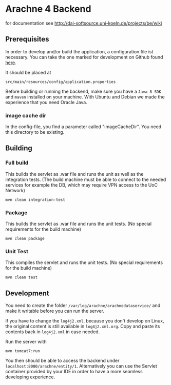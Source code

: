 # Arachne 4 Backend

for documentation see http://dai-softsource.uni-koeln.de/projects/be/wiki 

## Prerequisites

In order to develop and/or build the application, a configuration file ist necessary. 
You can take the one marked for development on Github found [here](https://github.com/dainst/arachne-configs/tree/master/arachne4).

It should be placed at

```
src/main/resources/config/application.properties
``` 

Before building or running the backend, 
make sure you have a `Java 8 SDK` and `maven` installed on your machine. With Ubuntu and Debian we made the experience that you need Oracle Java.

### image cache dir
In the config-file, you find a parameter called "imageCacheDir". You need this directory to be existing.

## Building

### Full build
This builds the servlet as .war file and runs the unit as well as the integration tests. (The build machine must be able to connect to the needed services for example the DB, which may require VPN access to the UoC Network)

```
mvn clean integration-test
```

### Package
This builds the servlet as .war file and runs the unit tests. (No special requirements for the build machine)


```
mvn clean package
``` 


### Unit Test
This compiles the servlet and runs the unit tests. (No special requirements for the build machine)

```
mvn clean test
```

## Development

You need to create the folder `/var/log/arachne/arachnedataservice/` and make it writable
before you can run the server.

If you have to change the `log4j2.xml`, because you don't develop on Linux, the original content is still available in
`log4j2.xml.org`. Copy and paste its contents back in `log4j2.xml` in case needed.

Run the server with

```
mvn tomcat7:run
```

You then should be able to access the backend under `localhost:8080/arachne/entity/1`.
Alternatively you can use the Servlet container provided by your IDE in order to have a more seamless developing experience.
